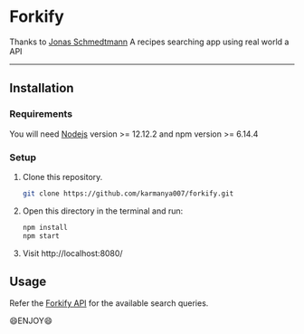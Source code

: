 # Forkify

Thanks to [Jonas Schmedtmann](https://www.udemy.com/user/jonasschmedtmann/)
A recipes searching app using real world a API

-------

Installation
------------

### Requirements

You will need [Nodejs](https://nodejs.org/en/) version >= 12.12.2 and npm version >= 6.14.4

### Setup

1. Clone this repository.

   ```sh
   git clone https://github.com/karmanya007/forkify.git
   ```
2. Open this directory in the terminal and run:

   ```sh
   npm install
   npm start
   ```
3. Visit http://localhost:8080/

Usage
-----

Refer the [Forkify API](https://forkify-api.herokuapp.com/phrases.html) for the available search queries.

:smile:ENJOY:smile:
